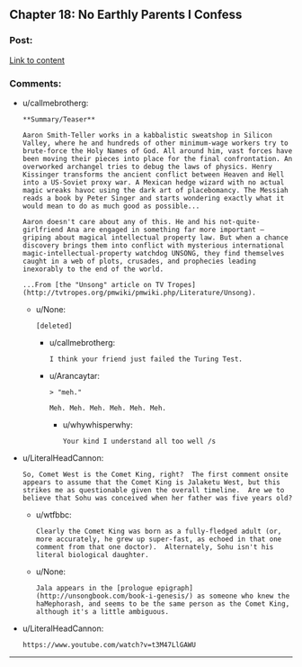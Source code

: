 ## Chapter 18: No Earthly Parents I Confess

### Post:

[Link to content](http://unsongbook.com/chapter-18-no-earthly-parents-i-confess/)

### Comments:

- u/callmebrotherg:
  ```
  **Summary/Teaser**

  Aaron Smith-Teller works in a kabbalistic sweatshop in Silicon Valley, where he and hundreds of other minimum-wage workers try to brute-force the Holy Names of God. All around him, vast forces have been moving their pieces into place for the final confrontation. An overworked archangel tries to debug the laws of physics. Henry Kissinger transforms the ancient conflict between Heaven and Hell into a US-Soviet proxy war. A Mexican hedge wizard with no actual magic wreaks havoc using the dark art of placebomancy. The Messiah reads a book by Peter Singer and starts wondering exactly what it would mean to do as much good as possible...

  Aaron doesn't care about any of this. He and his not-quite-girlfriend Ana are engaged in something far more important – griping about magical intellectual property law. But when a chance discovery brings them into conflict with mysterious international magic-intellectual-property watchdog UNSONG, they find themselves caught in a web of plots, crusades, and prophecies leading inexorably to the end of the world.

  ...From [the "Unsong" article on TV Tropes](http://tvtropes.org/pmwiki/pmwiki.php/Literature/Unsong).
  ```

  - u/None:
    ```
    [deleted]
    ```

    - u/callmebrotherg:
      ```
      I think your friend just failed the Turing Test.
      ```

    - u/Arancaytar:
      ```
      > "meh." 

      Meh. Meh. Meh. Meh. Meh. Meh.
      ```

      - u/whywhisperwhy:
        ```
        Your kind I understand all too well /s
        ```

- u/LiteralHeadCannon:
  ```
  So, Comet West is the Comet King, right?  The first comment onsite appears to assume that the Comet King is Jalaketu West, but this strikes me as questionable given the overall timeline.  Are we to believe that Sohu was conceived when her father was five years old?
  ```

  - u/wtfbbc:
    ```
    Clearly the Comet King was born as a fully-fledged adult (or, more accurately, he grew up super-fast, as echoed in that one comment from that one doctor).  Alternately, Sohu isn't his literal biological daughter.
    ```

  - u/None:
    ```
    Jala appears in the [prologue epigraph](http://unsongbook.com/book-i-genesis/) as someone who knew the haMephorash, and seems to be the same person as the Comet King, although it's a little ambiguous.
    ```

- u/LiteralHeadCannon:
  ```
  https://www.youtube.com/watch?v=t3M47LlGAWU
  ```

---

